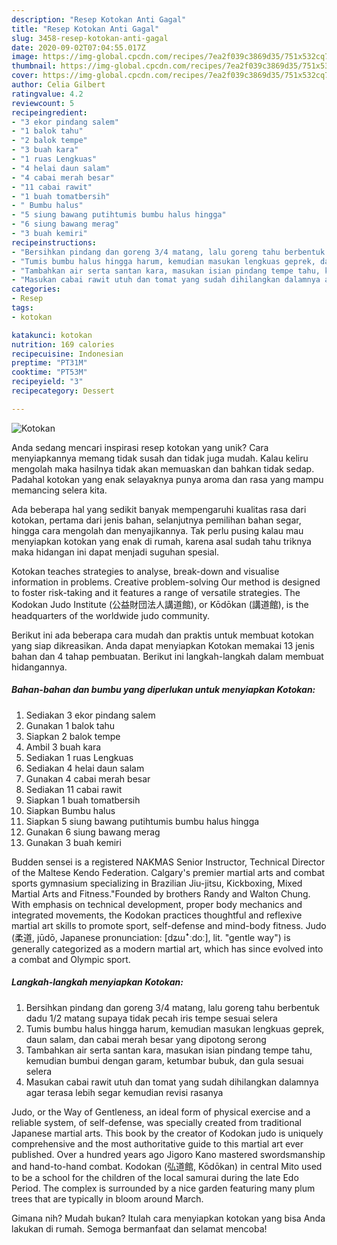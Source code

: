 ```yaml
---
description: "Resep Kotokan Anti Gagal"
title: "Resep Kotokan Anti Gagal"
slug: 3458-resep-kotokan-anti-gagal
date: 2020-09-02T07:04:55.017Z
image: https://img-global.cpcdn.com/recipes/7ea2f039c3869d35/751x532cq70/kotokan-foto-resep-utama.jpg
thumbnail: https://img-global.cpcdn.com/recipes/7ea2f039c3869d35/751x532cq70/kotokan-foto-resep-utama.jpg
cover: https://img-global.cpcdn.com/recipes/7ea2f039c3869d35/751x532cq70/kotokan-foto-resep-utama.jpg
author: Celia Gilbert
ratingvalue: 4.2
reviewcount: 5
recipeingredient:
- "3 ekor pindang salem"
- "1 balok tahu"
- "2 balok tempe"
- "3 buah kara"
- "1 ruas Lengkuas"
- "4 helai daun salam"
- "4 cabai merah besar"
- "11 cabai rawit"
- "1 buah tomatbersih"
- " Bumbu halus"
- "5 siung bawang putihtumis bumbu halus hingga"
- "6 siung bawang merag"
- "3 buah kemiri"
recipeinstructions:
- "Bersihkan pindang dan goreng 3/4 matang, lalu goreng tahu berbentuk dadu 1/2 matang supaya tidak pecah iris tempe sesuai selera"
- "Tumis bumbu halus hingga harum, kemudian masukan lengkuas geprek, daun salam, dan cabai merah besar yang dipotong serong"
- "Tambahkan air serta santan kara, masukan isian pindang tempe tahu, kemudian bumbui dengan garam, ketumbar bubuk, dan gula sesuai selera"
- "Masukan cabai rawit utuh dan tomat yang sudah dihilangkan dalamnya agar terasa lebih segar kemudian revisi rasanya"
categories:
- Resep
tags:
- kotokan

katakunci: kotokan 
nutrition: 169 calories
recipecuisine: Indonesian
preptime: "PT31M"
cooktime: "PT53M"
recipeyield: "3"
recipecategory: Dessert

---
```



![Kotokan](https://img-global.cpcdn.com/recipes/7ea2f039c3869d35/751x532cq70/kotokan-foto-resep-utama.jpg)

Anda sedang mencari inspirasi resep kotokan yang unik? Cara menyiapkannya memang tidak susah dan tidak juga mudah. Kalau keliru mengolah maka hasilnya tidak akan memuaskan dan bahkan tidak sedap. Padahal kotokan yang enak selayaknya punya aroma dan rasa yang mampu memancing selera kita.

Ada beberapa hal yang sedikit banyak mempengaruhi kualitas rasa dari kotokan, pertama dari jenis bahan, selanjutnya pemilihan bahan segar, hingga cara mengolah dan menyajikannya. Tak perlu pusing kalau mau menyiapkan kotokan yang enak di rumah, karena asal sudah tahu triknya maka hidangan ini dapat menjadi suguhan spesial.

Kotokan teaches strategies to analyse, break-down and visualise information in problems. Creative problem-solving Our method is designed to foster risk-taking and it features a range of versatile strategies. The Kodokan Judo Institute (公益財団法人講道館), or Kōdōkan (講道館), is the headquarters of the worldwide judo community.


Berikut ini ada beberapa cara mudah dan praktis untuk membuat kotokan yang siap dikreasikan. Anda dapat menyiapkan Kotokan memakai 13 jenis bahan dan 4 tahap pembuatan. Berikut ini langkah-langkah dalam membuat hidangannya.

<!--inarticleads1-->

##### Bahan-bahan dan bumbu yang diperlukan untuk menyiapkan Kotokan:

1. Sediakan 3 ekor pindang salem
1. Gunakan 1 balok tahu
1. Siapkan 2 balok tempe
1. Ambil 3 buah kara
1. Sediakan 1 ruas Lengkuas
1. Sediakan 4 helai daun salam
1. Gunakan 4 cabai merah besar
1. Sediakan 11 cabai rawit
1. Siapkan 1 buah tomatbersih
1. Siapkan  Bumbu halus
1. Siapkan 5 siung bawang putihtumis bumbu halus hingga
1. Gunakan 6 siung bawang merag
1. Gunakan 3 buah kemiri


Budden sensei is a registered NAKMAS Senior Instructor, Technical Director of the Maltese Kendo Federation. Calgary&#39;s premier martial arts and combat sports gymnasium specializing in Brazilian Jiu-jitsu, Kickboxing, Mixed Martial Arts and Fitness.&#34;Founded by brothers Randy and Walton Chung. With emphasis on technical development, proper body mechanics and integrated movements, the Kodokan practices thoughtful and reflexive martial art skills to promote sport, self-defense and mind-body fitness. Judo (柔道, jūdō, Japanese pronunciation: [dʑɯꜜːdoː], lit. &#34;gentle way&#34;) is generally categorized as a modern martial art, which has since evolved into a combat and Olympic sport. 

<!--inarticleads2-->

##### Langkah-langkah menyiapkan Kotokan:

1. Bersihkan pindang dan goreng 3/4 matang, lalu goreng tahu berbentuk dadu 1/2 matang supaya tidak pecah iris tempe sesuai selera
1. Tumis bumbu halus hingga harum, kemudian masukan lengkuas geprek, daun salam, dan cabai merah besar yang dipotong serong
1. Tambahkan air serta santan kara, masukan isian pindang tempe tahu, kemudian bumbui dengan garam, ketumbar bubuk, dan gula sesuai selera
1. Masukan cabai rawit utuh dan tomat yang sudah dihilangkan dalamnya agar terasa lebih segar kemudian revisi rasanya


Judo, or the Way of Gentleness, an ideal form of physical exercise and a reliable system, of self-defense, was specially created from traditional Japanese martial arts. This book by the creator of Kodokan judo is uniquely comprehensive and the most authoritative guide to this martial art ever published. Over a hundred years ago Jigoro Kano mastered swordsmanship and hand-to-hand combat. Kodokan (弘道館, Kōdōkan) in central Mito used to be a school for the children of the local samurai during the late Edo Period. The complex is surrounded by a nice garden featuring many plum trees that are typically in bloom around March. 

Gimana nih? Mudah bukan? Itulah cara menyiapkan kotokan yang bisa Anda lakukan di rumah. Semoga bermanfaat dan selamat mencoba!
